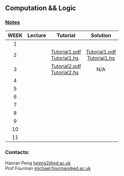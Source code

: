 ## Computation && Logic
### <a href="book.pdf" target ="_blank">Notes</a>

| WEEK | Lecture |       Tutorial     |  Solution    | 
|:----:|---------|--------------------|:------------:|
| 1    |         |           |          |   
| 2    |         |  <a href="./tutorial1/Tutorial1.pdf" target ="_blank">Tutorial1.pdf</a><br><a href="./tutorial1/Tutorial1.hs" target ="_blank">Tutorial1.hs</a>   |    <a href="./tutorial1/Tutorial1Solution.pdf" target ="_blank">Tutorial1.pdf</a><br><a href="./tutorial1/Tutorial1Solution.hs" target ="_blank">Tutorial1.hs</a>                 
| 3    |         | <a href="./tutorial2/Tutorial2.pdf" target ="_blank">Tutorial2.pdf</a><br><a href="./tutorial2/Tutorial2.hs" target ="_blank">Tutorial2.hs</a>   |    N/A          
| 4    |         |                    |              |          
| 5    |         |                    |              |          
| 6    |         |                    |              |          
| 7    |         |                    |              |          
| 8    |         |                    |              |          
| 9    |         |                    |              |          
| 10   |         |                    |              |          
| 11   |         |                    |              |          

### Contacts:
Haoran Peng <a href="mailto:hpeng2@ed.ac.uk" target="_blank">hpeng2@ed.ac.uk</a>  
Prof Fourman <a href="mailto:hpeng2@ed.ac.uk" target="_blank">michael.fourman@ed.ac.uk</a>



